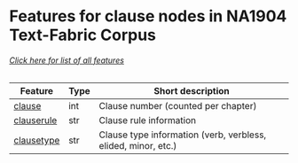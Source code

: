 # Features for clause nodes in NA1904 Text-Fabric Corpus
###### [Click here for list of all features](home.md)

Feature | Type | Short description
--- | --- | ---
[clause](clause.md) | int | Clause number (counted per chapter)
[clauserule](clauserule.md) | str | Clause rule information
[clausetype](clausetype.md) | str | Clause type information (verb, verbless, elided, minor, etc.)
